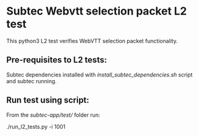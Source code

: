 # Subtec Webvtt selection packet L2 test

This python3 L2 test verifies WebVTT selection packet functionality. 

## Pre-requisites to L2 tests:

Subtec dependencies installed with *install_subtec_dependencies.sh* script
and subtec running.

## Run test using script:

From the *subtec-app/test/* folder run:

./run_l2_tests.py -i 1001